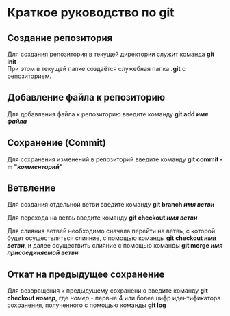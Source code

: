 # Краткое руководство по git

## Создание репозитория

Для создания репозитория в текущей директории служит команда **git init**  
При этом в текущей папке создаётся служебная папка **.git** с репозиторием.

## Добавление файла к репозиторию

Для добавления файла к репозиторию введите команду **git add _имя файла_**

## Сохранение (Commit)

Для сохранения изменений в репозиторий введите команду **git commit -m "_комментарий_"**

## Ветвление

Для создания отдельной ветви введите команду **git branch _имя ветви_**

Для перехода на ветвь введите команду **git checkout _имя ветви_**

Для слияния ветвей необходимо сначала перейти на ветвь, с которой будет осуществляться слияние, с помощью команды **git checkout _имя ветви_**, и далее осуществить слияние с помощью команды **git merge _имя присоединяемой ветви_**

## Откат на предыдущее сохранение

Для возвращения к предыдущему сохранению введите команду **git checkout _номер_**, где *номер* - первые 4 или более цифр идентификатора сохранения, полученного с помощью команды **git log**